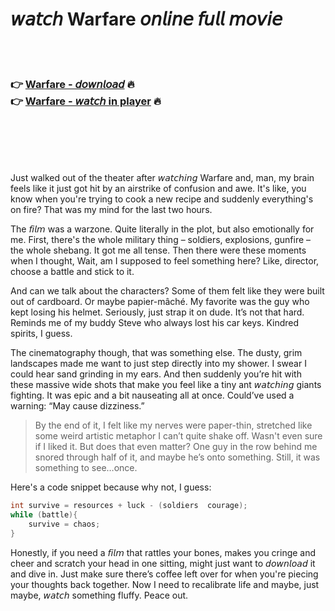 <h1>𝘸𝘢𝘵𝘤𝘩 Warfare 𝘰𝘯𝘭𝘪𝘯𝘦 𝘧𝘶𝘭𝘭 𝘮𝘰𝘷𝘪𝘦</h1>


<br><br>

<h3>👉 <a href="https://Demonds-londphilinwee1972.github.io/fmpduindvr/">Warfare - 𝘥𝘰𝘸𝘯𝘭𝘰𝘢𝘥</a> 🔥<br>
👉 <a href="https://Demonds-londphilinwee1972.github.io/fmpduindvr/">Warfare - 𝘸𝘢𝘵𝘤𝘩 in player</a> 🔥
</h3>



<br><br><br><br>


Just walked out of the theater after 𝘸𝘢𝘵𝘤𝘩𝘪𝘯𝘨 Warfare and, man, my brain feels like it just got hit by an airstrike of confusion and awe. It's like, you know when you're trying to cook a new recipe and suddenly everything's on fire? That was my mind for the last two hours.

The 𝘧𝘪𝘭𝘮 was a warzone. Quite literally in the plot, but also emotionally for me. First, there's the whole military thing – soldiers, explosions, gunfire – the whole shebang. It got me all tense. Then there were these moments when I thought, Wait, am I supposed to feel something here? Like, director, choose a battle and stick to it.

And can we talk about the characters? Some of them felt like they were built out of cardboard. Or maybe papier-mâché. My favorite was the guy who kept losing his helmet. Seriously, just strap it on dude. It’s not that hard. Reminds me of my buddy Steve who always lost his car keys. Kindred spirits, I guess.

The cinematography though, that was something else. The dusty, grim landscapes made me want to just step directly into my shower. I swear I could hear sand grinding in my ears. And then suddenly you’re hit with these massive wide shots that make you feel like a tiny ant 𝘸𝘢𝘵𝘤𝘩𝘪𝘯𝘨 giants fighting. It was epic and a bit nauseating all at once. Could’ve used a warning: “May cause dizziness.”

> By the end of it, I felt like my nerves were paper-thin, stretched like some weird artistic metaphor I can’t quite shake off. Wasn't even sure if I liked it. But does that even matter? One guy in the row behind me snored through half of it, and maybe he’s onto something. Still, it was something to see…once.

Here's a code snippet because why not, I guess:
```cpp
int survive = resources + luck - (soldiers  courage);
while (battle){
    survive = chaos;
}
```

Honestly, if you need a 𝘧𝘪𝘭𝘮 that rattles your bones, makes you cringe and cheer and scratch your head in one sitting, might just want to 𝘥𝘰𝘸𝘯𝘭𝘰𝘢𝘥 it and dive in. Just make sure there’s coffee left over for when you're piecing your thoughts back together. Now I need to recalibrate life and maybe, just maybe, 𝘸𝘢𝘵𝘤𝘩 something fluffy. Peace out.
